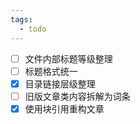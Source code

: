 ```yaml
---
tags:
  - todo
---
```

- [ ] 文件内部标题等级整理
- [ ] 标题格式统一
- [x] 目录链接层级整理
- [ ] 旧版文章类内容拆解为词条
- [x] 使用块引用重构文章